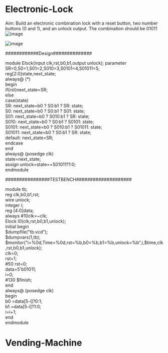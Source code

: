 # Electronic-Lock

Aim: Build an electronic combination lock with a reset button, two number buttons (0 and 1), and an unlock output. The combination should be 01011 
![image](https://user-images.githubusercontent.com/119850000/226257468-1e3f4d6f-3b78-4620-af26-a80acee0c41a.png)

![image](https://user-images.githubusercontent.com/119850000/226257501-f72f350a-66ce-4f90-ba2c-b3a6b70bf51b.png)


############Design##############   
     
module Elock(input clk,rst,b0,b1,output unlock); parameter  
SR=0,S0=1,S01=2,S010=3,S0101=4,S01011=5;   
reg[2:0]state,next_state;  
always@ (*)  
begin  
if(rst)next_state=SR;  
else  
case(state)  
SR: next_state=b0 ? S0:b1 ? SR: state;  
S0: next_state=b0 ? S0:b1 ? S01: state;  
S01: next_state=b0 ? S010:b1 ? SR: state;  
S010: next_state=b0 ? S0:b1 ? S0101: state;  
S0101: next_state=b0 ? S010:b1 ? S01011: state;  
S01011: next_state=b0 ? S0:b1 ? SR: state;  
default: next_state=SR;  
endcase  
end  
always@ (posedge clk)  
state=next_state;  
assign unlock=state==S01011?1:0;  
endmodule  
  
################TESTBENCH####################  
   
module tb;  
reg clk,b0,b1,rst;   
wire unlock;   
integer i;  
reg [4:0]data;  
always #10clk=~clk;  
Elock l0(clk,rst,b0,b1,unlock);  
initial begin    
$dumpfile("tb.vcd");  
$dumpvars(1,tb);  
$monitor("i=%0d,Time=%0d,rst=%b,b0=%b,b1=%b,unlock=%b",i,$time,clk,rst,b0,b1,unlock);  
clk=0;  
rst=1;  
#50 rst=0;  
data=5'b01011;  
i=0;  
#130 $finish;  
end  
always@ (posedge clk)  
begin  
b0 =data[5-i]?0:1;  
b1 =data[5-i]?1:0;  
i=i+1;  
end  
endmodule  

# Vending-Machine
